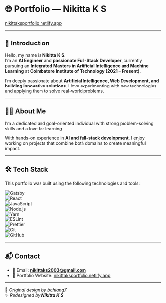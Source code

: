# 🌐 Portfolio — Nikitta K S  

[nikittaksportfolio.netlify.app](https://nikittaksportfolio.netlify.app)  

---

## 🚀 Introduction  
Hello, my name is **Nikitta K S**.  
I’m an **AI Engineer** and **passionate Full-Stack Developer**, currently pursuing an **Integrated Masters in Artificial Intelligence and Machine Learning** at **Coimbatore Institute of Technology (2021 – Present)**.  

I’m deeply passionate about **Artificial Intelligence, Web Development, and building innovative solutions**. I love experimenting with new technologies and applying them to solve real-world problems.  

---

## 👩‍💻 About Me  
I’m a dedicated and goal-oriented individual with strong problem-solving skills and a love for learning.  

With hands-on experience in **AI and full-stack development**, I enjoy working on projects that combine both domains to create meaningful impact.  

---

## 🛠️ Tech Stack  
This portfolio was built using the following technologies and tools:  

![Gatsby](https://img.shields.io/badge/Gatsby-663399?logo=gatsby&logoColor=fff)  
![React](https://img.shields.io/badge/React-20232A?logo=react&logoColor=61DAFB)  
![JavaScript](https://img.shields.io/badge/JavaScript-F7DF1E?logo=javascript&logoColor=000)  
![Node.js](https://img.shields.io/badge/Node.js-339933?logo=node.js&logoColor=fff)  
![Yarn](https://img.shields.io/badge/Yarn-2C8EBB?logo=yarn&logoColor=fff)  
![ESLint](https://img.shields.io/badge/ESLint-4B32C3?logo=eslint&logoColor=fff)  
![Prettier](https://img.shields.io/badge/Prettier-F7B93E?logo=prettier&logoColor=000)  
![Git](https://img.shields.io/badge/Git-F05032?logo=git&logoColor=fff)  
![GitHub](https://img.shields.io/badge/GitHub-181717?logo=github&logoColor=fff)  

---

## 📬 Contact  
- 📧 Email: **nikittaks2003@gmail.com**  
- 💼 Portfolio Website: [nikittaksportfolio.netlify.app](https://nikittaksportfolio.netlify.app)  

---

🔹 *Original design by [bchiang7](https://github.com/bchiang7)*  
✨ *Redesigned by **Nikitta K S***  
